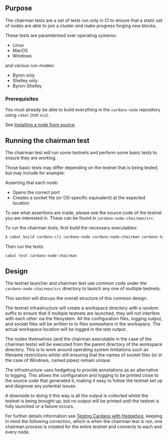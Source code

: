 ## Purpose

The chairman tests are a set of tests run only in CI to ensure that a static
set of nodes are able to join a cluster and make progress forging new blocks.

These tests are paramterised over operating systems:

* Linux
* MacOS
* Windows

and various run-modes:

* Byron only
* Shelley only
* Byron-Shelley

### Prerequisites
You must already be able to build everything in the `cardano-node` repository
using `cabal` (not `nix`).

See [Installing a node from source](install.md).

## Running the chairman test
The chairman test will run some testnets and perform some basic tests to ensure they
are working.

Those basic tests may differ depending on the testnet that is being tested, but may
include for example:

Asserting that each node:

* Opens the correct port
* Creates a socket file (or OS-specific equivalent) at the expected location

To see what assertions are made, please see the source code of the testnet you are
interested in.  These can be found in `cardano-node-chairman/src`.

To run the chairman tests, first build the necessary executables:

```bash
$ cabal build cardano-cli cardano-node cardano-node-chairman cardano-testnet
```

Then run the tests:

```bash
cabal test cardano-node-chairman
```

## Design

The testnet launcher and chairman test use common code under the `cardano-node-chairman/src` directory
to launch any one of multiple testnets.

This section will discuss the overall structure of this common design.

The testnet infrastructure will create a workspace directory with a random suffix to ensure that if multiple
testnets are launched, they will not interfere with each other via the filesystem.  All the configuration files,
logging output, and socket files will be written to to files somewhere in the workspace.  The
actual workspace location will be logged in the test output.

The nodes themselves (and the chairman executable in the case of the chairman tests) will be executed from
the parent directory of the workspace directory.  This is to work around operating system limitations such
as filename restrictions whilst still ensuring that the names of socket files (or in the case of Windows,
named pipes) remain unique.

The infrastructure uses hedgehog to provide annotations as an alternative to logging.  This allows the configuration
and logging to be printed close to the source code that generated it, making it easy to follow the testnet
set up and diagnose any potential issues.

A downside to doing it this way is all the output is collected whilst the testnet is being brought up, but
no output will be printed until the testnet is fully launched or a failure occurs.

For further details information see [Testing Cardano with Hedgehog](https://youtu.be/ZAN18xZGsSY), keeping in
mind the following correction, which is when the chairman test is run, one chairman process is created for the
entire testnet and connects to each and every node.
